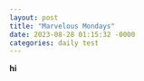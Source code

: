 ```yaml
---
layout: post
title: "Marvelous Mondays"
date: 2023-08-28 01:15:32 -0000
categories: daily test
---
```

<b>hi</b>
